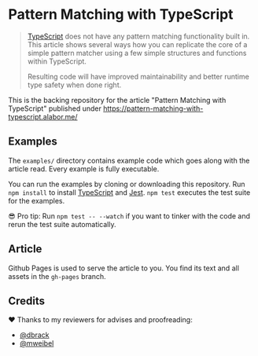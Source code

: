 # Pattern Matching with TypeScript

> [TypeScript](https://www.typescriptlang.org/index.html) does not have any pattern matching functionality built in. This article shows several ways how you can replicate the core of a simple pattern matcher using a few simple structures and functions within TypeScript.
>
> Resulting code will have improved maintainability and better runtime type safety when done right.

This is the backing repository for the article "Pattern Matching with TypeScript" published under https://pattern-matching-with-typescript.alabor.me/

## Examples

The `examples/` directory contains example code which goes along with the article read. Every example is fully executable.

You can run the examples by cloning or downloading this repository. Run `npm install` to install [TypeScript](https://www.typescriptlang.org/index.html) and [Jest](https://facebook.github.io/jest/). `npm test` executes the test suite for the examples.

😎 Pro tip: Run `npm test -- --watch` if you want to tinker with the code and rerun the test suite automatically.

## Article

Github Pages is used to serve the article to you. You find its text and all assets in the `gh-pages` branch.

## Credits

❤️ Thanks to my reviewers for advises and proofreading:

* [@dbrack](https://github.com/dbrack)
* [@mweibel](https://github.com/mweibel)
